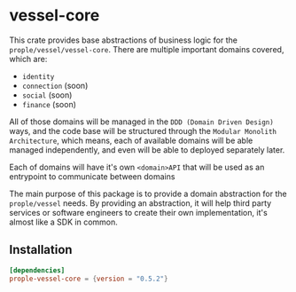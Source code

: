 # vessel-core

This crate provides base abstractions of business logic for the `prople/vessel/vessel-core`. There are multiple important domains covered, which are:

- `identity`
- `connection` (soon)
- `social` (soon)
- `finance` (soon)

All of those domains will be managed in the `DDD (Domain Driven Design)` ways, and the code base will be structured through the `Modular Monolith Architecture`, which means, each of available domains will be able managed independently, and even will be able to deployed separately later.

Each of domains will have it's own `<domain>API` that will be used as an entrypoint to communicate between domains 

The main purpose of this package is to provide a domain abstraction for the `prople/vessel` needs. By providing an abstraction, it will help third party services or software engineers to create their own implementation, it's almost like a SDK in common. 

## Installation

```toml
[dependencies]
prople-vessel-core = {version = "0.5.2"}
```